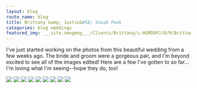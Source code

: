 ```yaml
---
layout: blog
route_name: blog
title: Brittany &amp; Justin&#58; Sneak Peek
categories: blog weddings
featured_img: ___site.smugmug___/Clients/Brittany/i-HGMDXPJ/0/M/BrittanyJustin%2025-M.jpg
---
```

I've just started working on the photos from this beautiful wedding from a few weeks ago. The bride and groom were a gorgeous pair, and I'm beyond excited to see all of the images edited! Here are a few I've gotten to so far... I'm loving what I'm seeing--hope they do, too!

<img src="{{site.smugmug}}/Clients/Brittany/i-HGMDXPJ/0/M/BrittanyJustin%2025-M.jpg"/>
<img src="{{site.smugmug}}/Clients/Brittany/i-3bcSdPw/0/M/BrittanyJustin%2050-M.jpg"/>
<img src="{{site.smugmug}}/Clients/Brittany/i-wBfBWn5/0/XL/BrittanyJustin%2077-XL.jpg"/>
<img src="{{site.smugmug}}/Clients/Brittany/i-vwLqmqf/0/M/BrittanyJustin%2091-M.jpg"/>
<img src="{{site.smugmug}}/Clients/Brittany/i-zhFtVVC/0/XL/BrittanyJustin%20312-XL.jpg"/>
<img src="{{site.smugmug}}/Clients/Brittany/i-8wXfjz4/0/M/BrittanyJustin%2079-M.jpg"/>
<img src="{{site.smugmug}}/Clients/Brittany/i-PWFZPwr/0/XL/BrittanyJustin%2072-XL.jpg"/>
<img src="{{site.smugmug}}/Clients/Brittany/i-thfhdBB/0/M/BrittanyJustin%20127-M.jpg"/>
<img src="{{site.smugmug}}/Clients/Brittany/i-QXsgW8q/0/XL/BrittanyJustin%20419-XL.jpg"/>

